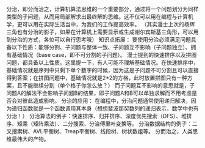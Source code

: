 分治，即分而治之，计算机算法思维的一个重要部分，通过将一个问题划分为同样类型的子问题，从而用局部解求出最终解的思维。这不仅可以用在编程与计算机学，更可以用在实际生活当中，为我们的工作提高效率。 （其实漫士上次的杨辉三角也有分治的影子，如果在计算机上需要显示或生成谢尔宾斯基三角形，可以用到分治的方式，各位可以自行思考哦） 知识点拓展： 要使用分治必须满足问题具备以下性质：能够分割、子问题与整体一致、子问题互不影响（子问题独立）、拥有基础情况（base case，即不可分割的子问题）。 漫士提到的快速排序以及拼图问题，都具备以上性质。这里提一下，有人可能不理解基础情况。在快速排序中，基础情况就是序列中只剩下单个数字的时候，因为这是子问题不可分割且可以直接得到答案；在拼图问题中，基础情况就是2*2的方格，此时放置拼图只有一种方案，且不能继续分割（单个格子你怎么放？） 而子问题互不影响的意思就是，子问题A的解法不会影响子问题B的结果，即子问题A和B可以单独求解而不用考虑是否会对彼此造成影响。 分治的应用： 在编程中，分治问题通常使用递归解决，因为递归函数就是一个函数调用其本身（想想斐波那契数列的递归表示，数学中也有分治！） 分治算法的例子：快速排序、归并排序、深度优先搜索（DFS）、堆排序、矩乘（矩阵乘法）、二分搜索、分治傅里叶变换等。 分治数据结构的例子：二叉搜索树、AVL平衡树、Treap平衡树、线段树、树状数组等。 分而治之，人类思维最伟大的产物。